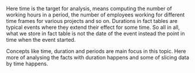 Here time is the target for analysis, means computing the number of working hours in a period, the number of employees working for different time frames for various projects and so on. Durations in fact tables are typical events where they extend their effect for some time. So all in all, what we store in fact table is not the date of the event instead the point in time when the event started. 

Concepts like time, duration and periods are main focus in this topic. Here more of analysing the facts with duration happens and some of slicing data by time happens. 

